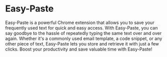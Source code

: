 # Easy-Paste

Easy-Paste is a powerful Chrome extension that allows you to save your frequently used text for quick and easy access. With Easy-Paste, you can say goodbye to the hassle of repeatedly typing the same text over and over again. 
Whether it's a commonly used email template, a code snippet, or any other piece of text, Easy-Paste lets you store and retrieve it with just a few clicks. Boost your productivity and save valuable time with Easy-Paste!
